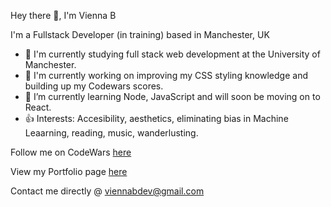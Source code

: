 Hey there 👋, I'm Vienna B

I'm a Fullstack Developer (in training) based in Manchester, UK


* 🏢 I'm currently studying full stack web development at the University of Manchester.
* 🔭 I'm currently working on improving my CSS styling knowledge and building up my Codewars scores.
* 🌱 I’m currently learning Node, JavaScript and will soon be moving on to React.
* 👍 Interests: Accesibility, aesthetics, eliminating bias in Machine Leaarning, reading, music, wanderlusting. 

Follow me on CodeWars [here](https://www.codewars.com/users/ViennaBorowska "Vienna's Codewars Profile")

View my Portfolio page [here](https://viennaborowska.github.io/VB-Junior-Dev-Portfolio/ "Vienna B's Portfolio")

Contact me directly @ viennabdev@gmail.com

